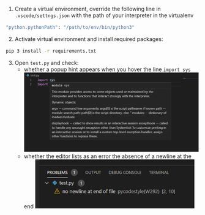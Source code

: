 1. Create a virtual environment, override the following line in `.vscode/settngs.json` with the path of your interpreter in the virtualenv
```bash
"python.pythonPath": "/path/to/env/bin/python3"
```
2. Activate virtual environment and install required packages:
```bash
pip 3 install -r requirements.txt
```
3. Open `test.py` and check:  
    - whether a popup hint appears when you hover the line `import sys`  
![hinting][hinting]
    - whether the editor lists as an error the absence of a newline at the end
![problems][problems]

[hinting]: imgs/hover.png
[problems]: imgs/problems.png
